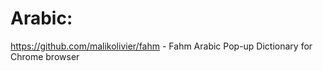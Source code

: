 
# Arabic:
https://github.com/malikolivier/fahm - Fahm Arabic Pop-up Dictionary for Chrome browser

